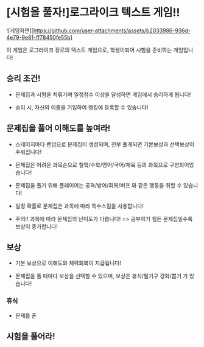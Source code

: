 # \[시험을 풀자!\]로그라이크 텍스트 게임!!

![게임화면][https://github.com/user-attachments/assets/b2033986-936d-4e79-9e81-ff78450fe55b]

이 게임은 로그라이크 장르의 텍스트 게임으로, 
학생이되어 시험을 준비하는 게임입니다!

## 승리 조건!

- 문제집과 시험을 치뤄가며 일정점수 이상을 달성하면 게임에서 승리하게 됩니다!

- 승리 시, 자신의 이름을 기입하여 랭킹에 등록할 수 있습니다!

## 문제집을 풀어 이해도를 높여라! 

- 스테이지마다 랜덤으로 문제집이 생성되며, 전부 풀게되면 기본보상과 선택보상이 주워집니다!

- 문제집은 어려운 과목순으로 철학/수학/영어/국어/체육 등의 과목으로 구성되어있습니다!

- 문제집을 풀기 위해 플레이어는 공격/방어/회복/버프 와 같은 행동을 취할 수 있습니다!

- 일정 확률로 문제집은 과목에 따라 특수스킬을 사용합니다!

- 주의!! 과목에 따라 문제집의 난이도가 다릅니다!
=> 공부하기 힘든 문제집일수록 보상이 증가합니다!


## 보상

- 기본 보상으로 이해도와 체력회복이 지급됩니다!

- 문제집을 풀 때마다 보상을 선택할 수 있으며, 보상은 휴식/필기구 강화/뽑기 가 있습니다!

### 휴식

- 문제를 푼 

## 시험을 풀어라!

